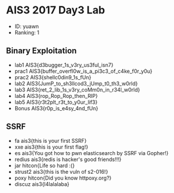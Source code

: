 # AIS3 2017 Day3 Lab
* ID: yuawn
* Ranking: 1

## Binary Exploitation
* lab1 AIS3{d3bugger_1s_v3ry_us3ful_isn7}
* prac1 AIS3{buffer_overfl0w_is_a_pi3c3_of_c4ke_f0r_y0u}
* prac2 AIS3{shellc0din9_1s_fUn}
* lab2 AIS3{JumP_to_sh3llcod3_jUmp_t0_th3_w0rld}
* lab3 AIS3{ret_2_lib_1s_v3ry_coMm0n_in_r34l_w0rld}
* lab4 AIS3{rop_Rop_Rop_then_RIP}
* lab5 AIS3{r3t2plt_r3t_to_y0ur_lif3}
* Bonus AIS3{r0p_is_e4sy_4nd_fUn}
## SSRF
* fa ais3{this is your first SSRF}
* xxe ais3{this is your first flag!}
* es ais3{You got how to pwn elasticsearch by SSRF via Gopher!}
* redius ais3{redis is hacker's good friends!!!}
* jar hitcon{Life so hard :(}
* strust2 ais3{this is the vuln of s2-016!}
* poxy hitcon{Did you know httpoxy.org?} 
* discuz ais3{l4lalalaba}